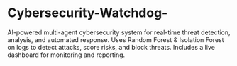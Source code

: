 # Cybersecurity-Watchdog-
AI-powered multi-agent cybersecurity system for real-time threat detection, analysis, and automated response. Uses Random Forest &amp; Isolation Forest on logs to detect attacks, score risks, and block threats. Includes a live dashboard for monitoring and reporting.
